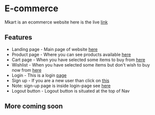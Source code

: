 # E-commerce
 
 Mkart is an ecommerce website here is the live [link](https://m-kart.netlify.app/)

## Features

- Landing page - Main page of website [here](https://m-kart.netlify.app/)
- Product page - Where you can see products available [here](https://m-kart.netlify.app/pages/home.html)
- Cart page - When you have selected some items to buy from [here](https://m-kart.netlify.app/pages/cart.html)
- Wishlist - When you have selected some items but don't wish to buy now from [here](https://m-kart.netlify.app/pages/wishlist.html)
- Login - This is a login [page](https://m-kart.netlify.app/pages/login.html)
- Sign up - If you are a new user than click on [this](https://m-kart.netlify.app/pages/signup.html) 
- Note: sign-up page is inside login-page see [here](https://m-kart.netlify.app/pages/signup.html)
- Logout button - Logout button is situated at the top of Nav

## More coming soon
